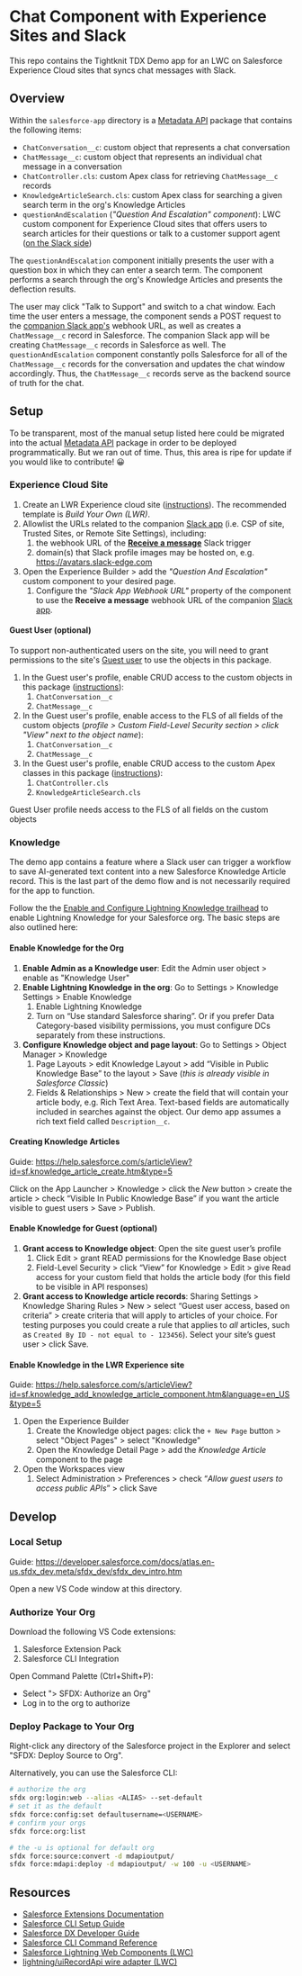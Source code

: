 # Chat Component with Experience Sites and Slack

This repo contains the Tightknit TDX Demo app for an LWC on Salesforce Experience Cloud sites that syncs chat messages with Slack.

## Overview

Within the `salesforce-app` directory is a [Metadata API](https://developer.salesforce.com/docs/atlas.en-us.api_meta.meta/api_meta/meta_intro.htm) package that contains the following items:

- `ChatConversation__c`: custom object that represents a chat conversation
- `ChatMessage__c`: custom object that represents an individual chat message in a conversation
- `ChatController.cls`: custom Apex class for retrieving `ChatMessage__c` records
- `KnowledgeArticleSearch.cls`: custom Apex class for searching a given search term in the org's Knowledge Articles
- `questionAndEscalation` (_"Question And Escalation" component_): LWC custom component for Experience Cloud sites that offers users to search articles for their questions or talk to a customer support agent ([on the Slack side](../slack-app/README.md))

The `questionAndEscalation` component initially presents the user with a question box in which they can enter a search term. The component performs a search through the org's Knowledge Articles and presents the deflection results.

The user may click "Talk to Support" and switch to a chat window. Each time the user enters a message, the component sends a POST request to the [companion Slack app's](../slack-app/README.md) webhook URL, as well as creates a `ChatMessage__c` record in Salesforce. The companion Slack app will be creating `ChatMessage__c` records in Salesforce as well. The `questionAndEscalation` component constantly polls Salesforce for all of the `ChatMessage__c` records for the conversation and updates the chat window accordingly. Thus, the `ChatMessage__c` records serve as the backend source of truth for the chat.

## Setup

To be transparent, most of the manual setup listed here could be migrated into the actual [Metadata API](https://developer.salesforce.com/docs/atlas.en-us.api_meta.meta/api_meta/meta_intro.htm) package in order to be deployed programmatically. But we ran out of time. Thus, this area is ripe for update if you would like to contribute! 😀

### Experience Cloud Site

1. Create an LWR Experience cloud site ([instructions](https://help.salesforce.com/s/articleView?id=sf.networks_creating.htm&type=5)). The recommended template is _Build Your Own (LWR)_.
1. Allowlist the URLs related to the companion [Slack app](../slack-app/README.md) (i.e. CSP of site, Trusted Sites, or Remote Site Settings), including:
   1. the webhook URL of the **[Receive a message](../slack-app/README.md)** Slack trigger
   1. domain(s) that Slack profile images may be hosted on, e.g. https://avatars.slack-edge.com
1. Open the Experience Builder > add the _"Question And Escalation"_ custom component to your desired page.
   1. Configure the _"Slack App Webhook URL"_ property of the component to use the **Receive a message** webhook URL of the companion [Slack app](../slack-app/README.md).

#### Guest User (optional)

To support non-authenticated users on the site, you will need to grant permissions to the site's [Guest user](https://help.salesforce.com/s/articleView?id=sf.rss_config_guest_user_profile.htm&type=5) to use the objects in this package.

1. In the Guest user's profile, enable CRUD access to the custom objects in this package ([instructions](https://help.salesforce.com/s/articleView?id=sf.os_configure_custom_object_permissions_for_community_profiles_42143.htm&type=5)):
   1. `ChatConversation__c`
   1. `ChatMessage__c`
1. In the Guest user's profile, enable access to the FLS of all fields of the custom objects (_profile > Custom Field-Level Security section > click "View" next to the object name_):
   1. `ChatConversation__c`
   1. `ChatMessage__c`
1. In the Guest user's profile, enable CRUD access to the custom Apex classes in this package ([instructions](https://help.salesforce.com/s/articleView?id=sf.users_profiles_apex_access.htm&type=5)):
   1. `ChatController.cls`
   1. `KnowledgeArticleSearch.cls`

Guest User profile needs access to the FLS of all fields on the custom objects

### Knowledge

The demo app contains a feature where a Slack user can trigger a workflow to save AI-generated text content into a new Salesforce Knowledge Article record. This is the last part of the demo flow and is not necessarily required for the app to function.

Follow the the [Enable and Configure Lightning Knowledge
trailhead](https://trailhead.salesforce.com/content/learn/projects/build-a-community-with-knowledge-and-chat/enable-and-configure-lightning-knowledge) to enable Lightning Knowledge for your Salesforce org. The basic steps are also outlined here:

#### Enable Knowledge for the Org

1. **Enable Admin as a Knowledge user**: Edit the Admin user object > enable as "Knowledge User"
1. **Enable Lightning Knowledge in the org**: Go to Settings > Knowledge Settings > Enable Knowledge
   1. Enable Lightning Knowledge
   1. Turn on “Use standard Salesforce sharing”. Or if you prefer Data Category-based visibility permissions, you must configure DCs separately from these instructions.
1. **Configure Knowledge object and page layout**: Go to Settings > Object Manager > Knowledge
   1. Page Layouts > edit Knowledge Layout > add “Visible in Public Knowledge Base” to the layout > Save (_this is already visible in Salesforce Classic_)
   1. Fields & Relationships > New > create the field that will contain your article body, e.g. Rich Text Area. Text-based fields are automatically included in searches against the object. Our demo app assumes a rich text field called `Description__c`.

#### Creating Knowledge Articles

Guide: https://help.salesforce.com/s/articleView?id=sf.knowledge_article_create.htm&type=5

Click on the App Launcher > Knowledge > click the _New_ button > create the article > check “Visible In Public Knowledge Base” if you want the article visible to guest users > Save > Publish.

#### Enable Knowledge for Guest (optional)

1. **Grant access to Knowledge object**: Open the site guest user’s profile
   1. Click Edit > grant READ permissions for the Knowledge Base object
   1. Field-Level Security > click “View” for Knowledge > Edit > give Read access for your custom field that holds the article body (for this field to be visible in API responses)
1. **Grant access to Knowledge article records**: Sharing Settings > Knowledge Sharing Rules > New > select “Guest user access, based on criteria” > create criteria that will apply to articles of your choice. For testing purposes you could create a rule that applies to _all_ articles, such as `Created By ID - not equal to - 123456`). Select your site’s guest user > click Save.

#### Enable Knowledge in the LWR Experience site

Guide: https://help.salesforce.com/s/articleView?id=sf.knowledge_add_knowledge_article_component.htm&language=en_US&type=5

1. Open the Experience Builder
   1. Create the Knowledge object pages: click the `+ New Page` button > select "Object Pages" > select "Knowledge"
   1. Open the Knowledge Detail Page > add the _Knowledge Article_ component to the page
1. Open the Workspaces view
   1. Select Administration > Preferences > check “_Allow guest users to access public APIs_” > click Save

## Develop

### Local Setup

Guide: https://developer.salesforce.com/docs/atlas.en-us.sfdx_dev.meta/sfdx_dev/sfdx_dev_intro.htm

Open a new VS Code window at this directory.

### Authorize Your Org

Download the following VS Code extensions:

1. Salesforce Extension Pack
2. Salesforce CLI Integration

Open Command Palette (Ctrl+Shift+P):

- Select "> SFDX: Authorize an Org"
- Log in to the org to authorize

### Deploy Package to Your Org

Right-click any directory of the Salesforce project in the Explorer and select "SFDX: Deploy Source to Org".

Alternatively, you can use the Salesforce CLI:

```sh
# authorize the org
sfdx org:login:web --alias <ALIAS> --set-default
# set it as the default
sfdx force:config:set defaultusername=<USERNAME>
# confirm your orgs
sfdx force:org:list

# the -u is optional for default org
sfdx force:source:convert -d mdapioutput/
sfdx force:mdapi:deploy -d mdapioutput/ -w 100 -u <USERNAME>
```

## Resources

- [Salesforce Extensions Documentation](https://developer.salesforce.com/tools/vscode/)
- [Salesforce CLI Setup Guide](https://developer.salesforce.com/docs/atlas.en-us.sfdx_setup.meta/sfdx_setup/sfdx_setup_intro.htm)
- [Salesforce DX Developer Guide](https://developer.salesforce.com/docs/atlas.en-us.sfdx_dev.meta/sfdx_dev/sfdx_dev_intro.htm)
- [Salesforce CLI Command Reference](https://developer.salesforce.com/docs/atlas.en-us.sfdx_cli_reference.meta/sfdx_cli_reference/cli_reference.htm)
- [Salesforce Lightning Web Components (LWC)](https://developer.salesforce.com/developer-centers/lightning-web-components)
- [lightning/uiRecordApi wire adapter (LWC)](https://developer.salesforce.com/docs/platform/lwc/guide/reference-lightning-ui-api-record.html)
